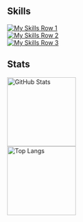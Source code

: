 <h2>Skills </h2>

[![My Skills Row 1](https://skillicons.dev/icons?i=python,java,js,ts,gcp,apollo,postman&theme=dark)
](https://skillicons.dev)
<br>
[![My Skills Row 2](https://skillicons.dev/icons?i=jquery,nodejs,express,nextjs,react,redux,prisma&theme=dark
)](https://skillicons.dev)
<br>
[![My Skills Row 3](https://skillicons.dev/icons?i=spring,gradle,androidstudio,mongodb,mysql,postgresql,flask&theme=dark
)](https://skillicons.dev)

<h2>Stats </h2>

<div>
  <img height="160" src="https://github-readme-stats.vercel.app/api?username=gdcho&show_icons=true&theme=react&hide_border=true" alt="GitHub Stats" />
  <br>
<img height="160" src="https://github-readme-stats.vercel.app/api/top-langs/?username=gdcho&langs_count=8&layout=compact&theme=react&hide_border=true&hide=ejs,XSLT,cmake,css,Jupyter+Notebook" alt="Top Langs" />
</div>
